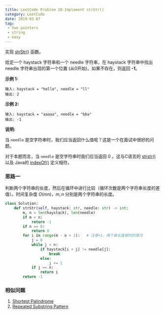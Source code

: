 ```yaml
---
title: LeetCode Problem 28-Implement strStr()
category: LeetCode
date: 2019-03-07
tag:
 - two pointers
 - string
 - easy
---
```


实现 [strStr()](https://baike.baidu.com/item/strstr/811469) 函数。

给定一个 haystack 字符串和一个 needle 字符串，在 haystack 字符串中找出 needle 字符串出现的第一个位置 (从0开始)。如果不存在，则返回  **-1**。

**示例 1:**

```
输入: haystack = "hello", needle = "ll"
输出: 2
```

**示例 2:**

```
输入: haystack = "aaaaa", needle = "bba"
输出: -1
```

**说明:**

当 `needle` 是空字符串时，我们应当返回什么值呢？这是一个在面试中很好的问题。

对于本题而言，当 `needle` 是空字符串时我们应当返回 0 。这与C语言的 [strstr()](https://baike.baidu.com/item/strstr/811469) 以及 Java的 [indexOf()](https://docs.oracle.com/javase/7/docs/api/java/lang/String.html#indexOf(java.lang.String)) 定义相符。

### 思路一

判断两个字符串的长度，然后在循环中进行比较（循环次数是两个字符串长度的差值）。时间复杂度 $O(mn)$，$m,n$ 分别是两个字符串的长度。

```python
class Solution:
    def strStr(self, haystack: str, needle: str) -> int:
        m, n = len(haystack), len(needle)
        if m < n:
            return -1
        if n == 0:
            return 0
        for i in range(m - n + 1):   # 注意+1，两个串长度相同的情况
            j = 0
            while j < n:
                if haystack[i + j] != needle[j]:
                    break
                else:
                    j += 1
            if j == n:
                return i
        return -1
```

### 相似问题

1. [Shortest Palindrome](https://leetcode.com/problems/shortest-palindrome/)
2. [Repeated Substring Pattern](https://leetcode.com/problems/repeated-substring-pattern/)


